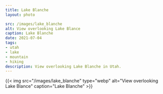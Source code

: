 ```yaml
---
title: Lake Blanche
layout: photo

src: /images/lake_blanche
alt: View overlooking Lake Blance
caption: Lake Blanche
date: 2021-07-04
tags:
- utah
- lake
- mountain
- hiking
description: View overlooking Lake Blanche in Utah.
---
```


{{< img src="/images/lake_blanche" type="webp" alt="View overlooking Lake Blance" caption="Lake Blanche" >}}
